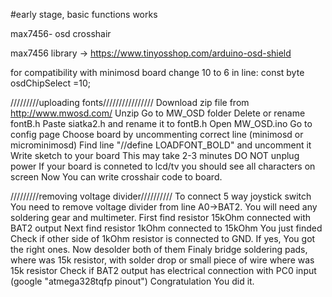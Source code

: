 #early stage, basic functions works

max7456- osd crosshair

max7456 library -> https://www.tinyosshop.com/arduino-osd-shield

for compatibility with minimosd board change 10 to 6 in line: const byte osdChipSelect    =10;


/////////uploading fonts////////////////
Download zip file from http://www.mwosd.com/
Unzip
Go to MW_OSD folder
Delete or rename fontB.h
Paste siatka2.h and rename it to fontB.h
Open MW_OSD.ino 
Go to config page
Choose board by uncommenting correct line (minimosd or microminimosd)
Find line "//define LOADFONT_BOLD" and uncomment it
Write sketch to your board
This may take 2-3 minutes DO NOT unplug power
If your board is conneted to lcd/tv you should see all characters on screen
Now You can write crosshair code to board.

/////////removing voltage divider//////////
To connect 5 way joystick switch You need to remove voltage divider from line A0->BAT2.
You will need any soldering gear and multimeter.
First find resistor 15kOhm connected with BAT2 output
Next find resistor 1kOhm connected to 15kOhm You just finded
Check if other side of 1kOhm resistor is connected to GND. If yes, You got the right ones.
Now desolder both of them
Finaly bridge soldering pads, where was 15k resistor, with solder drop or small piece of wire where was 15k resistor
Check if BAT2 output has electrical connection with PC0 input (google "atmega328tqfp pinout")
Congratulation You did it. 
